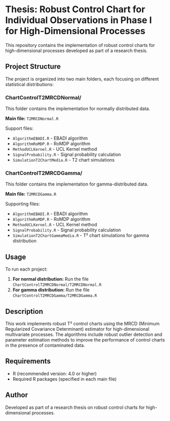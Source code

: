 # Thesis: Robust Control Chart for Individual Observations in Phase I for High-Dimensional Processes
This repository contains the implementation of robust control charts for high-dimensional processes developed as part of a research thesis.

## Project Structure

The project is organized into two main folders, each focusing on different statistical distributions:

### ChartControlT2MRCDNormal/
This folder contains the implementation for normally distributed data.

**Main file:** `T2MRCDNormal.R`

Support files:
- `AlgorithmEBADI.R` - EBADI algorithm
- `AlgorithmRoMDP.R` - RoMDP algorithm
- `MethodUCLKernel.R` - UCL Kernel method
- `SignalProbability.R` - Signal probability calculation
- `SimulationT2ChartMedia.R` - T2 chart simulations

### ChartControlT2MRCDGamma/
This folder contains the implementation for gamma-distributed data.

**Main file:** `T2MRCDGamma.R`

Supporting files:
- `AlgorithmEBADI.R` - EBADI algorithm
- `AlgorithmRoMDP.R` - RoMDP algorithm
- `MethodUCLKernel.R` - UCL Kernel method
- `SignalProbability.R` - Signal probability calculation
- `SimulationT2ChartGammaMedia.R` - T² chart simulations for gamma distribution

## Usage

To run each project:

1. **For normal distribution:** Run the file `ChartControlT2MRCDNormal/T2MRCDNormal.R`
2. **For gamma distribution:** Run the file `ChartControlT2MRCDGamma/T2MRCDGamma.R`

## Description

This work implements robust T² control charts using the MRCD (Minimum Regularized Covariance Determinant) estimator for high-dimensional multivariate processes. The algorithms include robust outlier detection and parameter estimation methods to improve the performance of control charts in the presence of contaminated data.

## Requirements

- R (recommended version: 4.0 or higher)
- Required R packages (specified in each main file)

## Author

Developed as part of a research thesis on robust control charts for high-dimensional processes.